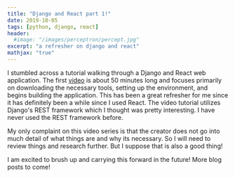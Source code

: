 ```yaml
---
title: "Django and React part 1!"
date: 2019-10-05
tags: [python, django, react]
header:
  #image: "/images/perceptron/percept.jpg"
excerpt: "a refresher on django and react"
mathjax: "true"
---
```


I stumbled across a tutorial walking through a Django and React web application. The first [video](https://www.youtube.com/watch?v=uZgRbnIsgrA) is about 50 minutes long and focuses primarily on downloading the necessary tools, setting up the environment, and begins building the application. This has been a great refresher for me since it has definitely been a while since I used React. The video tutorial utilizes Django's REST framework which I thought was pretty interesting. I have never used the REST framework before.

My only complaint on this video series is that the creator does not go into much detail of what things are and why its necessary. So I will need to review things and research further. But I suppose that is also a good thing!

I am excited to brush up and carrying this forward in the future! More blog posts to come!

